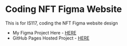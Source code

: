 # Coding NFT Figma Website
This is for IS117, coding the NFT Figma website design
* My Figma Project Here - [HERE](https://www.figma.com/design/vu99Wgi74PYrkDgitq8LSu/Julianna-Lalomia---Figma-Tutorial?t=tj1ae0klCpnItrm3-1)
* GitHub Pages Hosted Project - [HERE](https://jlalomia.github.io/IS117_NFT/)